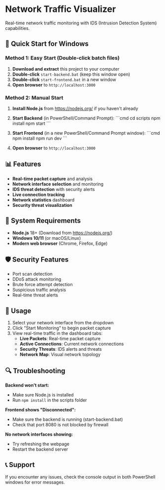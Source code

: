 # Network Traffic Visualizer

Real-time network traffic monitoring with IDS (Intrusion Detection System) capabilities.

## 🚀 Quick Start for Windows

### Method 1: Easy Start (Double-click batch files)

1. **Download and extract** this project to your computer
2. **Double-click** `start-backend.bat` (keep this window open)
3. **Double-click** `start-frontend.bat` in a new window
4. **Open browser** to `http://localhost:3000`

### Method 2: Manual Start

1. **Install Node.js** from https://nodejs.org/ if you haven't already

2. **Start Backend** (in PowerShell/Command Prompt):
   \`\`\`cmd
   cd scripts
   npm install
   npm start
   \`\`\`

3. **Start Frontend** (in a new PowerShell/Command Prompt window):
   \`\`\`cmd
   npm install
   npm run dev
   \`\`\`

4. **Open browser** to `http://localhost:3000`

## 📊 Features

- **Real-time packet capture** and analysis
- **Network interface selection** and monitoring
- **IDS threat detection** with security alerts
- **Live connection tracking**
- **Network statistics** dashboard
- **Security threat visualization**

## 🔧 System Requirements

- **Node.js** 18+ (Download from https://nodejs.org/)
- **Windows 10/11** (or macOS/Linux)
- **Modern web browser** (Chrome, Firefox, Edge)

## 🛡️ Security Features

- Port scan detection
- DDoS attack monitoring
- Brute force attempt detection
- Suspicious traffic analysis
- Real-time threat alerts

## 📝 Usage

1. Select your network interface from the dropdown
2. Click "Start Monitoring" to begin packet capture
3. View real-time traffic in the dashboard tabs:
   - **Live Packets**: Real-time packet capture
   - **Active Connections**: Current network connections
   - **Security Threats**: IDS alerts and threats
   - **Network Map**: Visual network topology

## 🔍 Troubleshooting

**Backend won't start:**
- Make sure Node.js is installed
- Run `npm install` in the scripts folder

**Frontend shows "Disconnected":**
- Make sure the backend is running (start-backend.bat)
- Check that port 8080 is not blocked by firewall

**No network interfaces showing:**
- Try refreshing the webpage
- Restart the backend server

## 📞 Support

If you encounter any issues, check the console output in both PowerShell windows for error messages.
